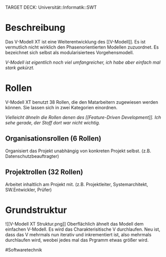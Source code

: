 TARGET DECK: Universität::Informatik::SWT

# Beschreibung
Das V-Modell XT ist eine Weiterentwicklung des [[V-Modell]]. Es ist vermutlich nicht wirklich den Phasenorientierten Modellen zuzuordnet. Es bezeichnet sich selbst als modularisiertees Vorgehensmodell.

*V-Modell ist eigentlich noch viel umfangreicher, ich habe aber einfach mal stark gekürzt.*

# Rollen
V-Modell XT benutzt 38 Rollen, die den Matarbeitern zugewiesen werden können. Sie lassen sich in zwei Kategorien einordnen.

*Vielleicht ähneln die Rollen denen des [[Feature-Driven Development]]. Ich sehe gerade, der Stoff dort war nicht wichtig.*

## Organisationsrollen (6 Rollen)
Organisiert das Projekt unabhängig von konkreten Projekt selbst. (z.B. Datenschutzbeauftragter)

## Projektrollen (32 Rollen)
Arbeitet inhaltlich am Projekt mit. (z.B. Projektleiter, Systemarchitekt, SW.Entwickler, Prüfer)

# Grundstruktur
![[V-Modell XT Struktur.png]]
Oberflächlich ähnelt das Modell dem einfachen V-Modell. Es wird das Charakterisitische V durchlaufen. Neu ist, dass das V mehrmals nun iterativ und inkrementiert ist, also mehrmals durchlaufen wird, weobei jedes mal das Prgramm etwas größer wird.


#Softwaretechnik 